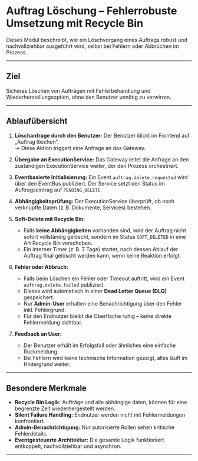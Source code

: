 # Auftrag Löschung – Fehlerrobuste Umsetzung mit Recycle Bin

Dieses Modul beschreibt, wie ein Löschvorgang eines Auftrags robust und nachvollziehbar ausgeführt wird, selbst bei Fehlern oder Abbrüchen im Prozess.

---

## Ziel
Sicheres Löschen von Aufträgen mit Fehlerbehandlung und Wiederherstellungsoption, ohne den Benutzer unnötig zu verwirren.

---

## Ablaufübersicht

1. **Löschanfrage durch den Benutzer:**
   Der Benutzer klickt im Frontend auf „Auftrag löschen“.  
   → Diese Aktion triggert eine Anfrage an das Gateway.

2. **Übergabe an ExecutionService:**
   Das Gateway leitet die Anfrage an den zuständigen ExecutionService weiter, der den Prozess orchestriert.

3. **Eventbasierte Initialisierung:**
   Ein Event `auftrag.delete.requested` wird über den EventBus publiziert. Der Service setzt den Status im Auftragseintrag auf `PENDING_DELETE`.

4. **Abhängigkeitsprüfung:**
   Der ExecutionService überprüft, ob noch verknüpfte Daten (z. B. Dokumente, Services) bestehen.

5. **Soft-Delete mit Recycle Bin:**
   - Falls **keine Abhängigkeiten** vorhanden sind, wird der Auftrag nicht sofort vollständig gelöscht, sondern im Status `SOFT_DELETED` in eine Art Recycle Bin verschoben.
   - Ein interner Timer (z. B. 7 Tage) startet, nach dessen Ablauf der Auftrag final gelöscht werden kann, wenn keine Reaktion erfolgt.

6. **Fehler oder Abbruch:**
   - Falls beim Löschen ein Fehler oder Timeout auftritt, wird ein Event `auftrag.delete.failed` publiziert.
   - Dieses wird automatisch in einer **Dead Letter Queue (DLQ)** gespeichert.
   - Nur **Admin-User** erhalten eine Benachrichtigung über den Fehler inkl. Fehlergrund.
   - Für den Endnutzer bleibt die Oberfläche ruhig – keine direkte Fehlermeldung sichtbar.

7. **Feedback an User:**
   - Der Benutzer erhält im Erfolgsfall oder ähnliches eine einfache Rückmeldung.
   - Bei Fehlern wird keine technische Information gezeigt, alles läuft im Hintergrund weiter.

---

## Besondere Merkmale

- **Recycle Bin Logik:** Aufträge und alle abhängige daten, können für eine begrenzte Zeit wiederhergestellt werden.
- **Silent Failure Handling:** Endnutzer werden nicht mit Fehlermeldungen konfrontiert.
- **Admin-Benachrichtigung:** Nur autorisierte Rollen sehen kritische Fehlerdetails.
- **Eventgesteuerte Architektur:** Die gesamte Logik funktioniert entkoppelt, nachvollziehbar und asynchron.

---